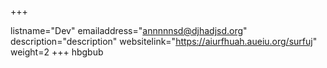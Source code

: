 +++

listname="Dev"
emailaddress="annnnnsd@djhadjsd.org"
description="description"
websitelink="https://aiurfhuah.aueiu.org/surfuj"
weight=2
+++
hbgbub